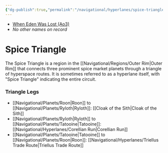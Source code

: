 ```yaml
---
{"dg-publish":true,"permalink":"/navigational/hyperlanes/spice-triangle/","tags":["map","hyperlane","outerrim","region"]}
---
```


- [When Eden Was Lost (Ao3)](https://archiveofourown.org/works/19334440/chapters/45992584)
- *No other names on record*
# Spice Triangle

The Spice Triangle is a region in the [[Navigational/Regions/Outer Rim\|Outer Rim]] that connects three prominent spice market planets through a triangle of hyperspace routes. It is sometimes referred to as a hyperlane itself, with "Spice Triangle" indicating the entire circuit.

### Triangle Legs

* [[Navigational/Planets/Roon\|Roon]] to [[Navigational/Planets/Ryloth\|Ryloth]]: [[Cloak of the Sith\|Cloak of the Sith]]
* [[Navigational/Planets/Ryloth\|Ryloth]] to [[Navigational/Planets/Tatooine\|Tatooine]]: [[Navigational/Hyperlanes/Corellian Run\|Corellian Run]]
* [[Navigational/Planets/Tatooine\|Tatooine]] to [[Navigational/Planets/Roon\|Roon]]: [[Navigational/Hyperlanes/Triellus Trade Route\|Triellus Trade Route]]